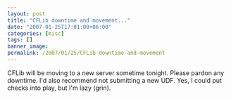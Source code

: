```yaml
---
layout: post
title: "CFLib downtime and movement..."
date: "2007-01-25T17:01:00+06:00"
categories: [misc]
tags: []
banner_image: 
permalink: /2007/01/25/CFLib-downtime-and-movement
---
```


CFLib will be moving to a new server sometime tonight. Please pardon any downtime. I'd also recommend not submitting a new UDF. Yes, I could put checks into play, but I'm lazy (grin).